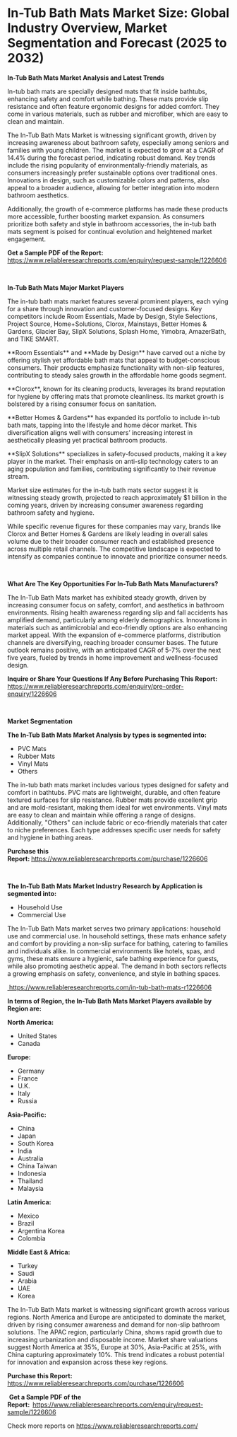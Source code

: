 <p><h1>In-Tub Bath Mats Market Size: Global Industry Overview, Market Segmentation and Forecast (2025 to 2032)</h1></p><p><strong>In-Tub Bath Mats Market Analysis and Latest Trends</strong></p>
<p><p>In-tub bath mats are specially designed mats that fit inside bathtubs, enhancing safety and comfort while bathing. These mats provide slip resistance and often feature ergonomic designs for added comfort. They come in various materials, such as rubber and microfiber, which are easy to clean and maintain. </p><p>The In-Tub Bath Mats Market is witnessing significant growth, driven by increasing awareness about bathroom safety, especially among seniors and families with young children. The market is expected to grow at a CAGR of 14.4% during the forecast period, indicating robust demand. Key trends include the rising popularity of environmentally-friendly materials, as consumers increasingly prefer sustainable options over traditional ones. Innovations in design, such as customizable colors and patterns, also appeal to a broader audience, allowing for better integration into modern bathroom aesthetics.</p><p>Additionally, the growth of e-commerce platforms has made these products more accessible, further boosting market expansion. As consumers prioritize both safety and style in bathroom accessories, the in-tub bath mats segment is poised for continual evolution and heightened market engagement.</p></p>
<p><strong>Get a Sample PDF of the Report:&nbsp;</strong> <a href="https://www.reliableresearchreports.com/enquiry/request-sample/1226606?utm_campaign=2181&utm_medium=2&utm_source=Github&utm_content=ia&utm_term=09022025&utm_id=in-tub-bath-mats">https://www.reliableresearchreports.com/enquiry/request-sample/1226606</a></p>
<p>&nbsp;</p>
<p><strong>In-Tub Bath Mats Major Market Players</strong></p>
<p><p>The in-tub bath mats market features several prominent players, each vying for a share through innovation and customer-focused designs. Key competitors include Room Essentials, Made by Design, Style Selections, Project Source, Home+Solutions, Clorox, Mainstays, Better Homes & Gardens, Glacier Bay, SlipX Solutions, Splash Home, Yimobra, AmazerBath, and TIKE SMART.</p><p>**Room Essentials** and **Made by Design** have carved out a niche by offering stylish yet affordable bath mats that appeal to budget-conscious consumers. Their products emphasize functionality with non-slip features, contributing to steady sales growth in the affordable home goods segment.</p><p>**Clorox**, known for its cleaning products, leverages its brand reputation for hygiene by offering mats that promote cleanliness. Its market growth is bolstered by a rising consumer focus on sanitation.</p><p>**Better Homes & Gardens** has expanded its portfolio to include in-tub bath mats, tapping into the lifestyle and home décor market. This diversification aligns well with consumers’ increasing interest in aesthetically pleasing yet practical bathroom products.</p><p>**SlipX Solutions** specializes in safety-focused products, making it a key player in the market. Their emphasis on anti-slip technology caters to an aging population and families, contributing significantly to their revenue stream.</p><p>Market size estimates for the in-tub bath mats sector suggest it is witnessing steady growth, projected to reach approximately $1 billion in the coming years, driven by increasing consumer awareness regarding bathroom safety and hygiene.</p><p>While specific revenue figures for these companies may vary, brands like Clorox and Better Homes & Gardens are likely leading in overall sales volume due to their broader consumer reach and established presence across multiple retail channels. The competitive landscape is expected to intensify as companies continue to innovate and prioritize consumer needs.</p></p>
<p>&nbsp;</p>
<p><strong>What Are The Key Opportunities For In-Tub Bath Mats Manufacturers?</strong></p>
<p><p>The In-Tub Bath Mats market has exhibited steady growth, driven by increasing consumer focus on safety, comfort, and aesthetics in bathroom environments. Rising health awareness regarding slip and fall accidents has amplified demand, particularly among elderly demographics. Innovations in materials such as antimicrobial and eco-friendly options are also enhancing market appeal. With the expansion of e-commerce platforms, distribution channels are diversifying, reaching broader consumer bases. The future outlook remains positive, with an anticipated CAGR of 5-7% over the next five years, fueled by trends in home improvement and wellness-focused design.</p></p>
<p><strong>Inquire or Share Your Questions If Any Before Purchasing This Report:</strong> <a href="https://www.reliableresearchreports.com/enquiry/pre-order-enquiry/1226606?utm_campaign=2181&utm_medium=2&utm_source=Github&utm_content=ia&utm_term=09022025&utm_id=in-tub-bath-mats">https://www.reliableresearchreports.com/enquiry/pre-order-enquiry/1226606</a></p>
<p>&nbsp;</p>
<p><strong>Market Segmentation</strong></p>
<p><strong>The In-Tub Bath Mats Market Analysis by types is segmented into:</strong></p>
<p><ul><li>PVC Mats</li><li>Rubber Mats</li><li>Vinyl Mats</li><li>Others</li></ul></p>
<p><p>The in-tub bath mats market includes various types designed for safety and comfort in bathtubs. PVC mats are lightweight, durable, and often feature textured surfaces for slip resistance. Rubber mats provide excellent grip and are mold-resistant, making them ideal for wet environments. Vinyl mats are easy to clean and maintain while offering a range of designs. Additionally, "Others" can include fabric or eco-friendly materials that cater to niche preferences. Each type addresses specific user needs for safety and hygiene in bathing areas.</p></p>
<p><strong>Purchase this Report:&nbsp;</strong><a href="https://www.reliableresearchreports.com/purchase/1226606?utm_campaign=2181&utm_medium=2&utm_source=Github&utm_content=ia&utm_term=09022025&utm_id=in-tub-bath-mats">https://www.reliableresearchreports.com/purchase/1226606</a></p>
<p>&nbsp;</p>
<p><strong>The In-Tub Bath Mats Market Industry Research by Application is segmented into:</strong></p>
<p><ul><li>Household Use</li><li>Commercial Use</li></ul></p>
<p><p>The In-Tub Bath Mats market serves two primary applications: household use and commercial use. In household settings, these mats enhance safety and comfort by providing a non-slip surface for bathing, catering to families and individuals alike. In commercial environments like hotels, spas, and gyms, these mats ensure a hygienic, safe bathing experience for guests, while also promoting aesthetic appeal. The demand in both sectors reflects a growing emphasis on safety, convenience, and style in bathing spaces.</p></p>
<p><a href="https://www.reliableresearchreports.com/in-tub-bath-mats-r1226606?utm_campaign=2181&utm_medium=2&utm_source=Github&utm_content=ia&utm_term=09022025&utm_id=in-tub-bath-mats">&nbsp;https://www.reliableresearchreports.com/in-tub-bath-mats-r1226606</a></p>
<p><strong>In terms of Region, the In-Tub Bath Mats Market Players available by Region are:</strong></p>
<p>
    <p> <strong> North America: </strong>
        <ul>
            <li>United States</li>
            <li>Canada</li>
        </ul>
        </p> 
    <p> <strong> Europe: </strong>
        <ul>
            <li>Germany</li>
            <li>France</li>
            <li>U.K.</li>
            <li>Italy</li>
            <li>Russia</li>
        </ul>
        </p> 
    <p> <strong> Asia-Pacific: </strong>
        <ul>
            <li>China</li>
            <li>Japan</li>
            <li>South Korea</li>
            <li>India</li>
            <li>Australia</li>
            <li>China Taiwan</li>
            <li>Indonesia</li>
            <li>Thailand</li>
            <li>Malaysia</li>
        </ul>
        </p> 
    <p> <strong> Latin America: </strong>
        <ul>
            <li>Mexico</li>
            <li>Brazil</li>
            <li>Argentina Korea</li>
            <li>Colombia</li>
        </ul>
        </p> 
    <p> <strong> Middle East & Africa: </strong>
        <ul>
            <li>Turkey</li>
            <li>Saudi</li>
            <li>Arabia</li>
            <li>UAE</li>
            <li>Korea</li>
        </ul>
    </p>
    </p>
<p><p>The In-Tub Bath Mats market is witnessing significant growth across various regions. North America and Europe are anticipated to dominate the market, driven by rising consumer awareness and demand for non-slip bathroom solutions. The APAC region, particularly China, shows rapid growth due to increasing urbanization and disposable income. Market share valuations suggest North America at 35%, Europe at 30%, Asia-Pacific at 25%, with China capturing approximately 10%. This trend indicates a robust potential for innovation and expansion across these key regions.</p></p>
<p><strong>Purchase this Report: </strong><a href="https://www.reliableresearchreports.com/purchase/1226606?utm_campaign=2181&utm_medium=2&utm_source=Github&utm_content=ia&utm_term=09022025&utm_id=in-tub-bath-mats">https://www.reliableresearchreports.com/purchase/1226606</a></p>
<p>&nbsp;<strong>Get a Sample PDF of the Report:&nbsp;&nbsp;</strong><a href="https://www.reliableresearchreports.com/enquiry/request-sample/1226606?utm_campaign=2181&utm_medium=2&utm_source=Github&utm_content=ia&utm_term=09022025&utm_id=in-tub-bath-mats">https://www.reliableresearchreports.com/enquiry/request-sample/1226606</a></p>
<p><strong></strong></p>
<p>Check more reports on <a href="https://www.reliableresearchreports.com/?utm_campaign=2181&utm_medium=2&utm_source=Github&utm_content=ia&utm_term=09022025&utm_id=in-tub-bath-mats">https://www.reliableresearchreports.com/</a></p>